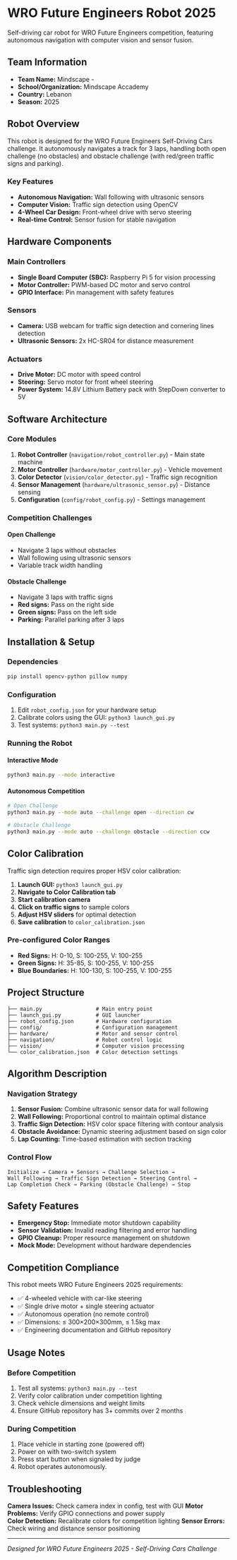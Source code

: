 # WRO Future Engineers Robot 2025

Self-driving car robot for WRO Future Engineers competition, featuring autonomous navigation with computer vision and sensor fusion.

## Team Information
- **Team Name:** Mindscape - 
- **School/Organization:** Mindscape Accademy
- **Country:** Lebanon
- **Season:** 2025

## Robot Overview

This robot is designed for the WRO Future Engineers Self-Driving Cars challenge. It autonomously navigates a track for 3 laps, handling both open challenge (no obstacles) and obstacle challenge (with red/green traffic signs and parking).

### Key Features
- **Autonomous Navigation:** Wall following with ultrasonic sensors
- **Computer Vision:** Traffic sign detection using OpenCV
- **4-Wheel Car Design:** Front-wheel drive with servo steering
- **Real-time Control:** Sensor fusion for stable navigation

## Hardware Components

### Main Controllers
- **Single Board Computer (SBC):** Raspberry Pi 5 for vision processing
- **Motor Controller:** PWM-based DC motor and servo control
- **GPIO Interface:** Pin management with safety features

### Sensors
- **Camera:** USB webcam for traffic sign detection and cornering lines detection
- **Ultrasonic Sensors:** 2x HC-SR04 for distance measurement

### Actuators
- **Drive Motor:** DC motor with speed control
- **Steering:** Servo motor for front wheel steering
- **Power System:** 14.8V Lithium Battery pack with StepDown converter to 5V

## Software Architecture

### Core Modules
1. **Robot Controller** (`navigation/robot_controller.py`) - Main state machine
2. **Motor Controller** (`hardware/motor_controller.py`) - Vehicle movement
3. **Color Detector** (`vision/color_detector.py`) - Traffic sign recognition
4. **Sensor Management** (`hardware/ultrasonic_sensor.py`) - Distance sensing
5. **Configuration** (`config/robot_config.py`) - Settings management

### Competition Challenges

#### Open Challenge
- Navigate 3 laps without obstacles
- Wall following using ultrasonic sensors
- Variable track width handling

#### Obstacle Challenge  
- Navigate 3 laps with traffic signs
- **Red signs:** Pass on the right side
- **Green signs:** Pass on the left side
- **Parking:** Parallel parking after 3 laps

## Installation & Setup

### Dependencies
```bash
pip install opencv-python pillow numpy
```

### Configuration
1. Edit `robot_config.json` for your hardware setup
2. Calibrate colors using the GUI: `python3 launch_gui.py`
3. Test systems: `python3 main.py --test`

### Running the Robot

#### Interactive Mode
```bash
python3 main.py --mode interactive
```

#### Autonomous Competition
```bash
# Open Challenge
python3 main.py --mode auto --challenge open --direction cw

# Obstacle Challenge  
python3 main.py --mode auto --challenge obstacle --direction ccw
```

## Color Calibration

Traffic sign detection requires proper HSV color calibration:

1. **Launch GUI:** `python3 launch_gui.py`
2. **Navigate to Color Calibration tab**
3. **Start calibration camera**
4. **Click on traffic signs** to sample colors
5. **Adjust HSV sliders** for optimal detection
6. **Save calibration** to `color_calibration.json`

### Pre-configured Color Ranges
- **Red Signs:** H: 0-10, S: 100-255, V: 100-255
- **Green Signs:** H: 35-85, S: 100-255, V: 100-255
- **Blue Boundaries:** H: 100-130, S: 100-255, V: 100-255

## Project Structure

```
├── main.py                 # Main entry point
├── launch_gui.py           # GUI launcher
├── robot_config.json       # Hardware configuration
├── config/                 # Configuration management
├── hardware/               # Motor and sensor control
├── navigation/             # Robot control logic
├── vision/                 # Computer vision processing
└── color_calibration.json  # Color detection settings
```

## Algorithm Description

### Navigation Strategy
1. **Sensor Fusion:** Combine ultrasonic sensor data for wall following
2. **Wall Following:** Proportional control to maintain optimal distance
3. **Traffic Sign Detection:** HSV color space filtering with contour analysis
4. **Obstacle Avoidance:** Dynamic steering adjustment based on sign color
5. **Lap Counting:** Time-based estimation with section tracking

### Control Flow
```
Initialize → Camera + Sensors → Challenge Selection →
Wall Following → Traffic Sign Detection → Steering Control →
Lap Completion Check → Parking (Obstacle Challenge) → Stop
```

## Safety Features

- **Emergency Stop:** Immediate motor shutdown capability
- **Sensor Validation:** Invalid reading filtering and error handling  
- **GPIO Cleanup:** Proper resource management on shutdown
- **Mock Mode:** Development without hardware dependencies

## Competition Compliance

This robot meets WRO Future Engineers 2025 requirements:
- ✅ 4-wheeled vehicle with car-like steering
- ✅ Single drive motor + single steering actuator
- ✅ Autonomous operation (no remote control)
- ✅ Dimensions: ≤ 300×200×300mm, ≤ 1.5kg max
- ✅ Engineering documentation and GitHub repository

## Usage Notes

### Before Competition
1. Test all systems: `python3 main.py --test`
2. Verify color calibration under competition lighting
3. Check vehicle dimensions and weight limits
4. Ensure GitHub repository has 3+ commits over 2 months

### During Competition
1. Place vehicle in starting zone (powered off)
2. Power on with two-switch system
3. Press start button when signaled by judge
4. Robot operates autonomously.

## Troubleshooting

**Camera Issues:** Check camera index in config, test with GUI
**Motor Problems:** Verify GPIO connections and power supply  
**Color Detection:** Recalibrate colors for competition lighting
**Sensor Errors:** Check wiring and distance sensor positioning

---

*Designed for WRO Future Engineers 2025 - Self-Driving Cars Challenge*

